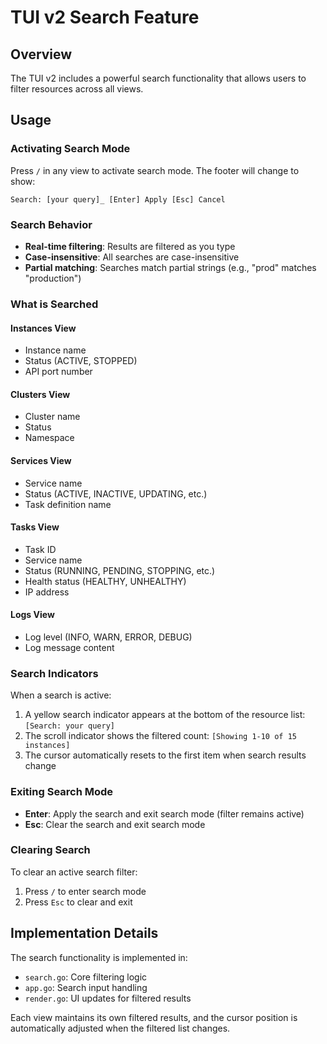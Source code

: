 # TUI v2 Search Feature

## Overview

The TUI v2 includes a powerful search functionality that allows users to filter resources across all views.

## Usage

### Activating Search Mode

Press `/` in any view to activate search mode. The footer will change to show:
```
Search: [your query]_ [Enter] Apply [Esc] Cancel
```

### Search Behavior

- **Real-time filtering**: Results are filtered as you type
- **Case-insensitive**: All searches are case-insensitive
- **Partial matching**: Searches match partial strings (e.g., "prod" matches "production")

### What is Searched

#### Instances View
- Instance name
- Status (ACTIVE, STOPPED)
- API port number

#### Clusters View
- Cluster name
- Status
- Namespace

#### Services View
- Service name
- Status (ACTIVE, INACTIVE, UPDATING, etc.)
- Task definition name

#### Tasks View
- Task ID
- Service name
- Status (RUNNING, PENDING, STOPPING, etc.)
- Health status (HEALTHY, UNHEALTHY)
- IP address

#### Logs View
- Log level (INFO, WARN, ERROR, DEBUG)
- Log message content

### Search Indicators

When a search is active:
1. A yellow search indicator appears at the bottom of the resource list: `[Search: your query]`
2. The scroll indicator shows the filtered count: `[Showing 1-10 of 15 instances]`
3. The cursor automatically resets to the first item when search results change

### Exiting Search Mode

- **Enter**: Apply the search and exit search mode (filter remains active)
- **Esc**: Clear the search and exit search mode

### Clearing Search

To clear an active search filter:
1. Press `/` to enter search mode
2. Press `Esc` to clear and exit

## Implementation Details

The search functionality is implemented in:
- `search.go`: Core filtering logic
- `app.go`: Search input handling
- `render.go`: UI updates for filtered results

Each view maintains its own filtered results, and the cursor position is automatically adjusted when the filtered list changes.